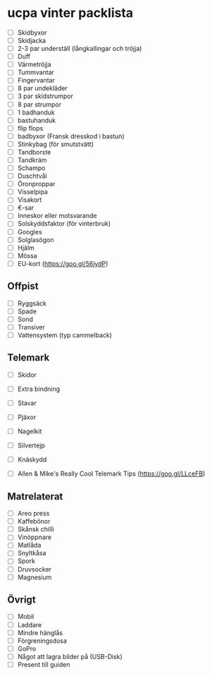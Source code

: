 # ucpa vinter packlista
* [ ] Skidbyxor
* [ ] Skidjacka
* [ ] 2-3 par underställ (långkallingar och tröjja)
* [ ] Duff
* [ ] Värmetröjja
* [ ] Tummvantar
* [ ] Fingervantar
* [ ] 8 par undekläder
* [ ] 3 par skidstrumpor
* [ ] 8 par strumpor
* [ ] 1 badhanduk
* [ ] bastuhanduk
* [ ] flip flops
* [ ] badbyxor (Fransk dresskod i bastun)
* [ ] Stinkybag (för smutstvätt)
* [ ] Tandborste
* [ ] Tandkräm
* [ ] Schampo
* [ ] Duschtvål
* [ ] Öronproppar
* [ ] Visselpipa
* [ ] Visakort
* [ ] €-sar
* [ ] Inneskor eller motsvarande
* [ ] Solskyddsfaktor (för vinterbruk)
* [ ] Googles
* [ ] Solglasögon
* [ ] Hjälm
* [ ] Mössa
* [ ] EU-kort (https://goo.gl/56jydP)

## Offpist
* [ ] Ryggsäck
* [ ] Spade
* [ ] Sond
* [ ] Transiver
* [ ] Vattensystem (typ cammelback)

## Telemark
* [ ] Skidor
 * [ ] Extra bindning
* [ ] Stavar
* [ ] Pjäxor
* [ ] Nagelkit
* [ ] Silvertejp
* [ ] Knäskydd
* [ ] Allen & Mike's Really Cool Telemark Tips (https://goo.gl/LLceFB)


## Matrelaterat
* [ ] Areo press
* [ ] Kaffebönor
* [ ] Skånsk chilli
* [ ] Vinöppnare
* [ ] Matlåda
* [ ] Snyltkåsa
* [ ] Spork
* [ ] Druvsocker
* [ ] Magnesium

## Övrigt
* [ ] Mobil
 * [ ] Laddare
* [ ] Mindre hänglås
* [ ] Förgreningsdosa
* [ ] GoPro
* [ ] Något att lagra bilder på (USB-Disk)
* [ ] Present till guiden
